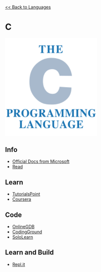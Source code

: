<a href=".">&lt;&lt; Back to Languages</a>

# C

<img src="logos/C.png" width="300"/>

## Info
- [Official Docs from Microsoft](https://docs.microsoft.com/en-us/cpp/c-language/c-language-reference)
- [Read](https://en.wikipedia.org/wiki/C_(programming_language))

## Learn
- [TutorialsPoint](https://www.tutorialspoint.com/cprogramming/index.htm)
- [Coursera](https://www.coursera.org/specializations/c-programming)

## Code
- [OnlineGDB](https://www.onlinegdb.com/online_c_compiler)
- [CodingGround](https://www.tutorialspoint.com/compile_c_online.php)
- [SoloLearn](https://code.sololearn.com/#c)

## Learn and Build
- [Repl.it](https://repl.it/languages/c)